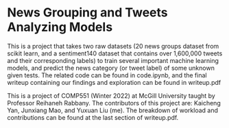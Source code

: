 # News Grouping and Tweets Analyzing Models

This is a project that takes two raw datasets (20 news groups dataset from scikit learn, and a sentiment140 dataset that contains over 1,600,000 tweets and their corresponding labels) to train several important machine learning models, and predict the news category (or tweet label) of some unknown given tests. The related code can be found in code.ipynb, and the final writeup containing our findings and exploration can be found in writeup.pdf

This is a project of COMP551 (Winter 2022) at McGill University taught by Professor Reihaneh Rabbany. The contributors of this project are: Kaicheng Yan, Junxiang Mao, and Yuxuan Liu (me). The breakdown of workload and contributions can be found at the last section of writeup.pdf.
